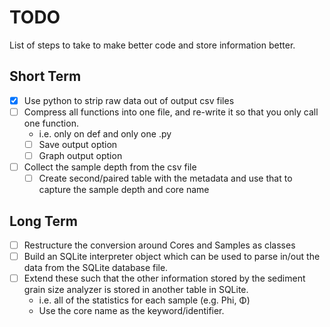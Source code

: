 # TODO

List of steps to take to make better code and store information better.

## Short Term

- [x] Use python to strip raw data out of output csv files
- [ ] Compress all functions into one file, and re-write it so that you only call one function.
  - i.e. only on def and only one .py
  - [ ] Save output option
  - [ ] Graph output option
- [ ] Collect the sample depth from the csv file
  - [ ] Create second/paired table with the metadata and use that to capture the sample depth and core name

## Long Term

- [ ] Restructure the conversion around Cores and Samples as classes
- [ ] Build an SQLite interpreter object which can be used to parse in/out the data from the SQLite database file.
- [ ] Extend these such that the other information stored by the sediment grain size analyzer is stored in another table in SQLite.
  - i.e. all of the statistics for each sample (e.g. Phi, &Phi;)
  - Use the core name as the keyword/identifier.
